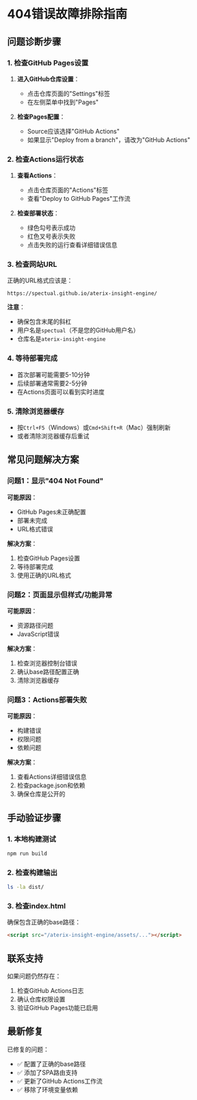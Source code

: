 # 404错误故障排除指南

## 问题诊断步骤

### 1. 检查GitHub Pages设置

1. **进入GitHub仓库设置**：
   - 点击仓库页面的"Settings"标签
   - 在左侧菜单中找到"Pages"

2. **检查Pages配置**：
   - Source应该选择"GitHub Actions"
   - 如果显示"Deploy from a branch"，请改为"GitHub Actions"

### 2. 检查Actions运行状态

1. **查看Actions**：
   - 点击仓库页面的"Actions"标签
   - 查看"Deploy to GitHub Pages"工作流

2. **检查部署状态**：
   - 绿色勾号表示成功
   - 红色叉号表示失败
   - 点击失败的运行查看详细错误信息

### 3. 检查网站URL

正确的URL格式应该是：
```
https://spectual.github.io/aterix-insight-engine/
```

**注意**：
- 确保包含末尾的斜杠
- 用户名是`spectual`（不是您的GitHub用户名）
- 仓库名是`aterix-insight-engine`

### 4. 等待部署完成

- 首次部署可能需要5-10分钟
- 后续部署通常需要2-5分钟
- 在Actions页面可以看到实时进度

### 5. 清除浏览器缓存

- 按`Ctrl+F5`（Windows）或`Cmd+Shift+R`（Mac）强制刷新
- 或者清除浏览器缓存后重试

## 常见问题解决方案

### 问题1：显示"404 Not Found"

**可能原因**：
- GitHub Pages未正确配置
- 部署未完成
- URL格式错误

**解决方案**：
1. 检查GitHub Pages设置
2. 等待部署完成
3. 使用正确的URL格式

### 问题2：页面显示但样式/功能异常

**可能原因**：
- 资源路径问题
- JavaScript错误

**解决方案**：
1. 检查浏览器控制台错误
2. 确认base路径配置正确
3. 清除浏览器缓存

### 问题3：Actions部署失败

**可能原因**：
- 构建错误
- 权限问题
- 依赖问题

**解决方案**：
1. 查看Actions详细错误信息
2. 检查package.json和依赖
3. 确保仓库是公开的

## 手动验证步骤

### 1. 本地构建测试
```bash
npm run build
```

### 2. 检查构建输出
```bash
ls -la dist/
```

### 3. 检查index.html
确保包含正确的base路径：
```html
<script src="/aterix-insight-engine/assets/..."></script>
```

## 联系支持

如果问题仍然存在：
1. 检查GitHub Actions日志
2. 确认仓库权限设置
3. 验证GitHub Pages功能已启用

## 最新修复

已修复的问题：
- ✅ 配置了正确的base路径
- ✅ 添加了SPA路由支持
- ✅ 更新了GitHub Actions工作流
- ✅ 移除了环境变量依赖 